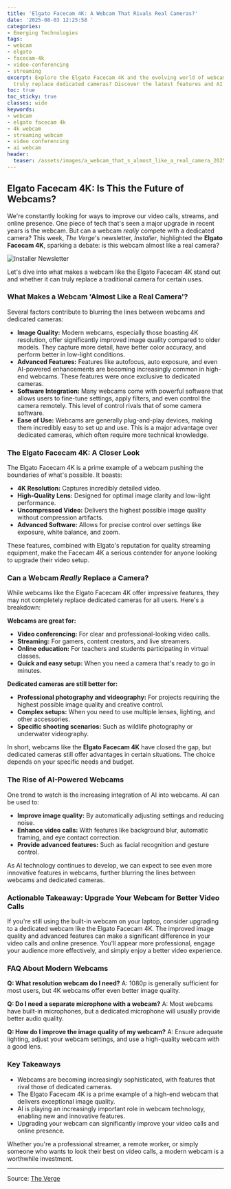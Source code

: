 ```yaml
---
title: 'Elgato Facecam 4K: A Webcam That Rivals Real Cameras?'
date: '2025-08-03 12:25:58 '
categories:
- Emerging Technologies
tags:
- webcam
- elgato
- facecam-4k
- video-conferencing
- streaming
excerpt: Explore the Elgato Facecam 4K and the evolving world of webcams. Can they
  truly replace dedicated cameras? Discover the latest features and AI advancements.
toc: true
toc_sticky: true
classes: wide
keywords:
- webcam
- elgato facecam 4k
- 4k webcam
- streaming webcam
- video conferencing
- ai webcam
header:
  teaser: /assets/images/a_webcam_that_s_almost_like_a_real_camera_20250803122557.png
---
```


## Elgato Facecam 4K: Is This the Future of Webcams?

We're constantly looking for ways to improve our video calls, streams, and online presence. One piece of tech that's seen a major upgrade in recent years is the webcam. But can a webcam *really* compete with a dedicated camera? This week, *The Verge*'s newsletter, *Installer*, highlighted the **Elgato Facecam 4K**, sparking a debate: is this webcam almost like a real camera?

![Installer Newsletter](https://platform.theverge.com/wp-content/uploads/sites/2/2025/08/installer.png?quality=90&strip=all&crop=0,0,100,100)

Let's dive into what makes a webcam like the Elgato Facecam 4K stand out and whether it can truly replace a traditional camera for certain uses.

### What Makes a Webcam 'Almost Like a Real Camera'?

Several factors contribute to blurring the lines between webcams and dedicated cameras:

*   **Image Quality:** Modern webcams, especially those boasting 4K resolution, offer significantly improved image quality compared to older models. They capture more detail, have better color accuracy, and perform better in low-light conditions.
*   **Advanced Features:** Features like autofocus, auto exposure, and even AI-powered enhancements are becoming increasingly common in high-end webcams. These features were once exclusive to dedicated cameras.
*   **Software Integration:** Many webcams come with powerful software that allows users to fine-tune settings, apply filters, and even control the camera remotely. This level of control rivals that of some camera software.
*   **Ease of Use:** Webcams are generally plug-and-play devices, making them incredibly easy to set up and use. This is a major advantage over dedicated cameras, which often require more technical knowledge.

### The Elgato Facecam 4K: A Closer Look

The Elgato Facecam 4K is a prime example of a webcam pushing the boundaries of what's possible. It boasts:

*   **4K Resolution:** Captures incredibly detailed video.
*   **High-Quality Lens:** Designed for optimal image clarity and low-light performance.
*   **Uncompressed Video:** Delivers the highest possible image quality without compression artifacts.
*   **Advanced Software:** Allows for precise control over settings like exposure, white balance, and zoom.

These features, combined with Elgato's reputation for quality streaming equipment, make the Facecam 4K a serious contender for anyone looking to upgrade their video setup.

### Can a Webcam *Really* Replace a Camera?

While webcams like the Elgato Facecam 4K offer impressive features, they may not completely replace dedicated cameras for all users. Here's a breakdown:

**Webcams are great for:**

*   **Video conferencing:** For clear and professional-looking video calls.
*   **Streaming:** For gamers, content creators, and live streamers.
*   **Online education:** For teachers and students participating in virtual classes.
*   **Quick and easy setup:** When you need a camera that's ready to go in minutes.

**Dedicated cameras are still better for:**

*   **Professional photography and videography:** For projects requiring the highest possible image quality and creative control.
*   **Complex setups:** When you need to use multiple lenses, lighting, and other accessories.
*   **Specific shooting scenarios:** Such as wildlife photography or underwater videography.

In short, webcams like the **Elgato Facecam 4K** have closed the gap, but dedicated cameras still offer advantages in certain situations. The choice depends on your specific needs and budget.

### The Rise of AI-Powered Webcams

One trend to watch is the increasing integration of AI into webcams. AI can be used to:

*   **Improve image quality:** By automatically adjusting settings and reducing noise.
*   **Enhance video calls:** With features like background blur, automatic framing, and eye contact correction.
*   **Provide advanced features:** Such as facial recognition and gesture control.

As AI technology continues to develop, we can expect to see even more innovative features in webcams, further blurring the lines between webcams and dedicated cameras.

### Actionable Takeaway: Upgrade Your Webcam for Better Video Calls

If you're still using the built-in webcam on your laptop, consider upgrading to a dedicated webcam like the Elgato Facecam 4K. The improved image quality and advanced features can make a significant difference in your video calls and online presence. You'll appear more professional, engage your audience more effectively, and simply enjoy a better video experience.

### FAQ About Modern Webcams

**Q: What resolution webcam do I need?**
A: 1080p is generally sufficient for most users, but 4K webcams offer even better image quality.

**Q: Do I need a separate microphone with a webcam?**
A: Most webcams have built-in microphones, but a dedicated microphone will usually provide better audio quality.

**Q: How do I improve the image quality of my webcam?**
A: Ensure adequate lighting, adjust your webcam settings, and use a high-quality webcam with a good lens.

### Key Takeaways

*   Webcams are becoming increasingly sophisticated, with features that rival those of dedicated cameras.
*   The Elgato Facecam 4K is a prime example of a high-end webcam that delivers exceptional image quality.
*   AI is playing an increasingly important role in webcam technology, enabling new and innovative features.
*   Upgrading your webcam can significantly improve your video calls and online presence.

Whether you're a professional streamer, a remote worker, or simply someone who wants to look their best on video calls, a modern webcam is a worthwhile investment.

---

Source: [The Verge](https://www.theverge.com/installer-newsletter/717693/elgato-facecam-4k-lg-stanbyme-2-time-flies-installer)